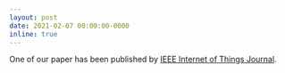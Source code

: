 ```yaml
---
layout: post
date: 2021-02-07 00:00:00-0000
inline: true
---
```

One of our paper has been published by  [IEEE Internet of Things Journal](https://ieeexplore.ieee.org/xpl/RecentIssue.jsp?punumber=6488907).
